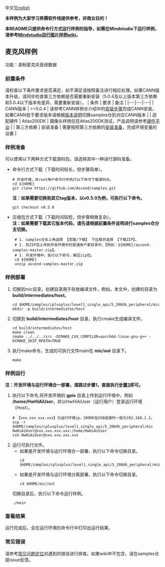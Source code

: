 中文|[English](README_EN.md)

**本样例为大家学习昇腾软件栈提供参考，非商业目的！**

**本README只提供命令行方式运行样例的指导，如需在Mindstudio下运行样例，请参考[Mindstudio运行图片样例wiki](https://github.com/Ascend/samples/wikis/Mindstudio%E8%BF%90%E8%A1%8C%E5%9B%BE%E7%89%87%E6%A0%B7%E4%BE%8B?sort_id=3164874)。**

## 麦克风样例

功能：录制麦克风音频数据

### 前置条件
请检查以下条件要求是否满足，如不满足请按照备注进行相应处理。如果CANN版本升级，请同步检查第三方依赖是否需要重新安装（5.0.4及以上版本第三方依赖和5.0.4以下版本有差异，需要重新安装）。
| 条件 | 要求 | 备注 |
|---|---|---|
| CANN版本 | >=5.0.4 | 请参考CANN样例仓介绍中的[安装步骤](https://github.com/Ascend/samples#%E5%AE%89%E8%A3%85)完成CANN安装，如果CANN低于要求版本请根据[版本说明](https://github.com/Ascend/samples/blob/master/README_CN.md#%E7%89%88%E6%9C%AC%E8%AF%B4%E6%98%8E)切换samples仓到对应CANN版本 |
| 适配硬件   | Atlas200DK | 摄像头样例仅在Atlas200DK测试，产品说明请参考[硬件平台](https://ascend.huawei.com/zh/#/hardware/product) |
| 第三方依赖 | 安装准备 | 需要按照第三方依赖的[安装准备](../../../environment)，完成环境变量的设置 |

### 样例准备
可以使用以下两种方式下载源码包，请选择其中一种进行源码准备。   
  - 命令行方式下载（下载时间较长，但步骤简单）。
     ```    
     # 开发环境，非root用户命令行中执行以下命令下载源码仓。    
     cd ${HOME}     
     git clone https://github.com/Ascend/samples.git
     ```
     **注：如果需要切换到其它tag版本，以v0.5.0为例，可执行以下命令。**
     ```
     git checkout v0.5.0
     ```   
  - 压缩包方式下载（下载时间较短，但步骤稍微复杂）。   
     **注：如果需要下载其它版本代码，请先请根据前置条件说明进行samples仓分支切换。**   
     ``` 
      # 1. samples仓右上角选择 【克隆/下载】 下拉框并选择 【下载ZIP】。    
      # 2. 将ZIP包上传到开发环境中的普通用户家目录中，【例如：${HOME}/ascend-samples-master.zip】。     
      # 3. 开发环境中，执行以下命令，解压zip包。     
      cd ${HOME}    
      unzip ascend-samples-master.zip
      ```

### 样例部署
1. 切换到mic目录，创建目录用于存放编译文件，例如，本文中，创建的目录为 **build/intermediates/host**。
   ```
   cd $HOME/samples/cplusplus/level1_single_api/5_200dk_peripheral/mic
   mkdir -p build/intermediates/host
   ```

2. 切换到 **build/intermediates/host** 目录，执行cmake生成编译文件。
   ```
   cd build/intermediates/host
   make clean
   cmake ../../../src -DCMAKE_CXX_COMPILER=aarch64-linux-gnu-g++ -DCMAKE_SKIP_RPATH=TRUE
   ```

3. 执行make命令，生成的可执行文件main在 **mic/out** 目录下。
   ```
   make
   ```
### 样例运行
**注：开发环境与运行环境合一部署，请跳过步骤1，直接执行[步骤3](#step_3)即可。**       
1. 执行以下命令,将开发环境的 **gpio** 目录上传到运行环境中，例如 **/home/HwHiAiUser**，并以HwHiAiUser（运行用户）登录运行环境（Host）。
   ```
   # 【xxx.xxx.xxx.xxx】为运行环境ip，200DK在USB连接时一般为192.168.1.2。
   scp -r $HOME/samples/cplusplus/level1_single_api/5_200dk_peripheral/mic HwHiAiUser@xxx.xxx.xxx.xxx:/home/HwHiAiUser
   ssh HwHiAiUser@xxx.xxx.xxx.xxx    
   ```
2. <a name="step_2"></a>运行可执行文件。     
    - 如果是开发环境与运行环境合一部署，执行以下命令切换目录。
      ```
      cd $HOME/samples/cplusplus/level1_single_api/5_200dk_peripheral/mic/out
      ```
    - 如果是开发环境与运行环境分离部署，执行以下命令切换目录。
      ```
      cd $HOME/mic/out
      ```
    切换目录后，执行以下命令运行样例。
    ```
    ./main
    ```

### 查看结果
运行完成后，会在运行环境的命令行中打印出运行结果。

### 常见错误
请参考[常见问题定位](https://github.com/Ascend/samples/wikis/%E5%B8%B8%E8%A7%81%E9%97%AE%E9%A2%98%E5%AE%9A%E4%BD%8D/%E4%BB%8B%E7%BB%8D)对遇到的错误进行排查。如果wiki中不包含，请在samples仓提issue反馈。